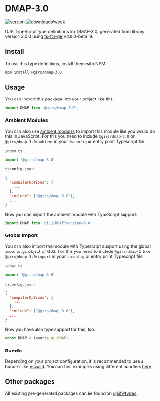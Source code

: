 
# DMAP-3.0

![version](https://img.shields.io/npm/v/@girs/dmap-3.0)
![downloads/week](https://img.shields.io/npm/dw/@girs/dmap-3.0)


GJS TypeScript type definitions for DMAP-3.0, generated from library version 3.0.0 using [ts-for-gir](https://github.com/gjsify/ts-for-gir) v4.0.0-beta.19.


## Install

To use this type definitions, install them with NPM:
```bash
npm install @girs/dmap-3.0
```

## Usage

You can import this package into your project like this:
```ts
import DMAP from '@girs/dmap-3.0';
```

### Ambient Modules

You can also use [ambient modules](https://github.com/gjsify/ts-for-gir/tree/main/packages/cli#ambient-modules) to import this module like you would do this in JavaScript.
For this you need to include `@girs/dmap-3.0` or `@girs/dmap-3.0/ambient` in your `tsconfig` or entry point Typescript file:

`index.ts`:
```ts
import '@girs/dmap-3.0'
```

`tsconfig.json`:
```json
{
  "compilerOptions": {
    ...
  },
  "include": ["@girs/dmap-3.0"],
  ...
}
```

Now you can import the ambient module with TypeScript support: 

```ts
import DMAP from 'gi://DMAP?version=3.0';
```

### Global import

You can also import the module with Typescript support using the global `imports.gi` object of GJS.
For this you need to include `@girs/dmap-3.0` or `@girs/dmap-3.0/import` in your `tsconfig` or entry point Typescript file:

`index.ts`:
```ts
import '@girs/dmap-3.0'
```

`tsconfig.json`:
```json
{
  "compilerOptions": {
    ...
  },
  "include": ["@girs/dmap-3.0"],
  ...
}
```

Now you have also type support for this, too:

```ts
const DMAP = imports.gi.DMAP;
```

### Bundle

Depending on your project configuration, it is recommended to use a bundler like [esbuild](https://esbuild.github.io/). You can find examples using different bundlers [here](https://github.com/gjsify/ts-for-gir/tree/main/examples).

## Other packages

All existing pre-generated packages can be found on [gjsify/types](https://github.com/gjsify/types).

